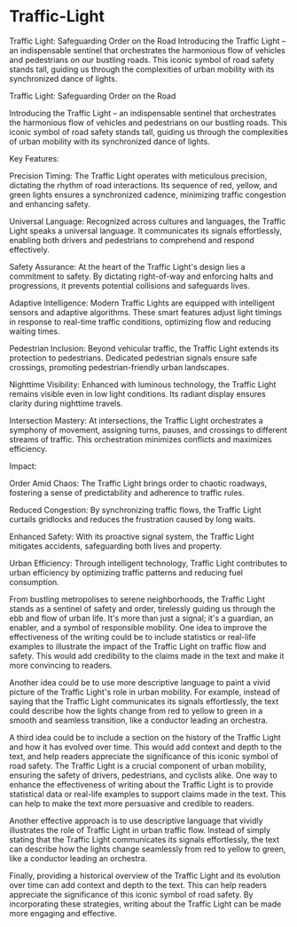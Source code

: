 # Traffic-Light
 Traffic Light: Safeguarding Order on the Road  Introducing the Traffic Light – an indispensable sentinel that orchestrates the harmonious flow of vehicles and pedestrians on our bustling roads. This iconic symbol of road safety stands tall, guiding us through the complexities of urban mobility with its synchronized dance of lights.


Traffic Light: Safeguarding Order on the Road

Introducing the Traffic Light – an indispensable sentinel that orchestrates the harmonious flow of vehicles and pedestrians on our bustling roads. This iconic symbol of road safety stands tall, guiding us through the complexities of urban mobility with its synchronized dance of lights.

Key Features:

Precision Timing: The Traffic Light operates with meticulous precision, dictating the rhythm of road interactions. Its sequence of red, yellow, and green lights ensures a synchronized cadence, minimizing traffic congestion and enhancing safety.

Universal Language: Recognized across cultures and languages, the Traffic Light speaks a universal language. It communicates its signals effortlessly, enabling both drivers and pedestrians to comprehend and respond effectively.

Safety Assurance: At the heart of the Traffic Light's design lies a commitment to safety. By dictating right-of-way and enforcing halts and progressions, it prevents potential collisions and safeguards lives.

Adaptive Intelligence: Modern Traffic Lights are equipped with intelligent sensors and adaptive algorithms. These smart features adjust light timings in response to real-time traffic conditions, optimizing flow and reducing waiting times.

Pedestrian Inclusion: Beyond vehicular traffic, the Traffic Light extends its protection to pedestrians. Dedicated pedestrian signals ensure safe crossings, promoting pedestrian-friendly urban landscapes.

Nighttime Visibility: Enhanced with luminous technology, the Traffic Light remains visible even in low light conditions. Its radiant display ensures clarity during nighttime travels.

Intersection Mastery: At intersections, the Traffic Light orchestrates a symphony of movement, assigning turns, pauses, and crossings to different streams of traffic. This orchestration minimizes conflicts and maximizes efficiency.

Impact:

Order Amid Chaos: The Traffic Light brings order to chaotic roadways, fostering a sense of predictability and adherence to traffic rules.

Reduced Congestion: By synchronizing traffic flows, the Traffic Light curtails gridlocks and reduces the frustration caused by long waits.

Enhanced Safety: With its proactive signal system, the Traffic Light mitigates accidents, safeguarding both lives and property.

Urban Efficiency: Through intelligent technology, Traffic Light contributes to urban efficiency by optimizing traffic patterns and reducing fuel consumption.

From bustling metropolises to serene neighborhoods, the Traffic Light stands as a sentinel of safety and order, tirelessly guiding us through the ebb and flow of urban life. It's more than just a signal; it's a guardian, an enabler, and a symbol of responsible mobility.
One idea to improve the effectiveness of the writing could be to include statistics or real-life examples to illustrate the impact of the Traffic Light on traffic flow and safety. This would add credibility to the claims made in the text and make it more convincing to readers.

Another idea could be to use more descriptive language to paint a vivid picture of the Traffic Light's role in urban mobility. For example, instead of saying that the Traffic Light communicates its signals effortlessly, the text could describe how the lights change from red to yellow to green in a smooth and seamless transition, like a conductor leading an orchestra.

A third idea could be to include a section on the history of the Traffic Light and how it has evolved over time. This would add context and depth to the text, and help readers appreciate the significance of this iconic symbol of road safety. The Traffic Light is a crucial component of urban mobility, ensuring the safety of drivers, pedestrians, and cyclists alike. One way to enhance the effectiveness of writing about the Traffic Light is to provide statistical data or real-life examples to support claims made in the text. This can help to make the text more persuasive and credible to readers.

Another effective approach is to use descriptive language that vividly illustrates the role of Traffic Light in urban traffic flow. Instead of simply stating that the Traffic Light communicates its signals effortlessly, the text can describe how the lights change seamlessly from red to yellow to green, like a conductor leading an orchestra.

Finally, providing a historical overview of the Traffic Light and its evolution over time can add context and depth to the text. This can help readers appreciate the significance of this iconic symbol of road safety. By incorporating these strategies, writing about the Traffic Light can be made more engaging and effective.

